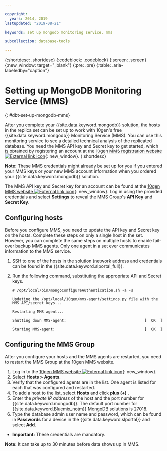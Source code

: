 ```yaml
---

copyright:
  years: 2014, 2019
lastupdated: "2019-08-21"

keywords: set up mongodb monitoring service, mms

subcollection: database-tools

---
```


{:shortdesc: .shortdesc}
{:codeblock: .codeblock}
{:screen: .screen}
{:new_window: target="_blank"}
{:pre: .pre}
{:table: .aria-labeledby="caption"}


# Setting up MongoDB Monitoring Service (MMS)
{: #dbt-set-up-mongodb-mms}

After you complete your {{site.data.keyword.mongodb}} solution, the hosts in the replica set can be set up to work with 10gen's free {{site.data.keyword.mongodb}} Monitoring Service (MMS). You can use this monitoring service to see a detailed technical analysis of the replicated database. You need the MMS API key and Secret key to get started, which is obtained by registering an account at the [10gen MMS registration website ![External link icon](../../icons/launch-glyph.svg "External link icon")](http://www.10gen.com/mongodb-monitoring-service){: new_window}.
{:shortdesc}

**Note:** These MMS credentials might already be set up for you if you entered your MMS keys or your new MMS account information when you ordered your {{site.data.keyword.mongodb}} solution.

The MMS API key and Secret key for an account can be found at the [10gen MMS website ![External link icon](../../icons/launch-glyph.svg "External link icon")](http://mms.10gen.com/){: new_window}. Log in using the provided credentials and select **Settings** to reveal the MMS Group's **API Key** and **Secret Key**.

## Configuring hosts

Before you configure MMS, you need to update the API key and Secret key on the hosts. Complete these steps on only a single host in the set. However, you can complete the same steps on multiple hosts to enable fail-over backup MMS agents. Only one agent in a set ever communicates information to the MMS service.

1. SSH to one of the hosts in the solution (network address and credentials can be found in the {{site.data.keyword.slportal_full}}.
2. Run the following command, substituting the appropriate API and Secret keys.

    `# /opt/local/bin/mongoConfigureAuthentication.sh -a -s`

    `Updating the /opt/local/10gen/mms-agent/settings.py file with the`
    `MMS API/secret keys...`

    `Restarting MMS agent...`

    `Shutting down MMS-agent:                                   [  OK  ]`

    `Starting MMS-agent:                                        [  OK  ]`


## Configuring the MMS Group

After you configure your hosts and the MMS agents are restarted, you need to restart the MMS Group at the 10gen MMS website.

1. Log in to the [10gen MMS website ![External link icon](../../icons/launch-glyph.svg "External link icon")](http://mms.10gen.com/){: new_window}.
2. Select **Hosts > Agents**.
3. Verify that the configured agents are in the list. One agent is listed for each that was configured and restarted.
4. To add a host to the list, select **Hosts** and click **plus (+)** .
5. Enter the *private IP address* of the host and the port number for {{site.data.keyword.mongodb}}. The default port number for {{site.data.keyword.Bluemix_notm}} MongoDB solutions is 27018.
6. Type the database admin user name and password, which can be found in **Passwords** for a device in the {{site.data.keyword.slportal}} and select **Add**.
  * **Important:** These credentials are mandatory.

**Note:** It can take up to 30 minutes before data shows up in MMS.

